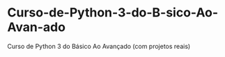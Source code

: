 # Curso-de-Python-3-do-B-sico-Ao-Avan-ado
Curso de Python 3 do Básico Ao Avançado (com projetos reais)
